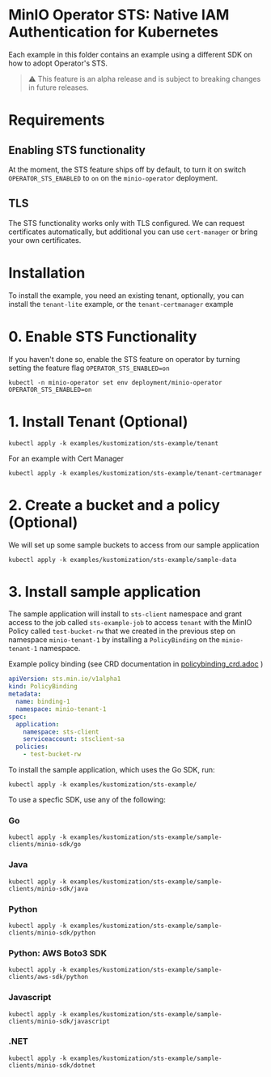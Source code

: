 # MinIO Operator STS: Native IAM Authentication for Kubernetes

Each example in this folder contains an example using a different SDK on how to adopt Operator's STS.

> ⚠️ This feature is an alpha release and is subject to breaking changes in future releases.

# Requirements

## Enabling STS functionality

At the moment, the STS feature ships off by default, to turn it on switch `OPERATOR_STS_ENABLED` to `on` on
the `minio-operator` deployment.

## TLS

The STS functionality works only with TLS configured. We can request certificates automatically, but additional you can
use `cert-manager` or bring your own certificates.

# Installation

To install the example, you need an existing tenant, optionally, you can install the `tenant-lite` example, or
the `tenant-certmanager` example

# 0. Enable STS Functionality

If you haven't done so, enable the STS feature on operator by turning setting the feature flag `OPERATOR_STS_ENABLED=on`

```shell
kubectl -n minio-operator set env deployment/minio-operator OPERATOR_STS_ENABLED=on
```

# 1. Install Tenant (Optional)

```shell
kubectl apply -k examples/kustomization/sts-example/tenant
```

For an example with Cert Manager

```shell
kubectl apply -k examples/kustomization/sts-example/tenant-certmanager
```

# 2. Create a bucket and a policy (Optional)

We will set up some sample buckets to access from our sample application

```shell
kubectl apply -k examples/kustomization/sts-example/sample-data
```

# 3. Install sample application

The sample application will install to `sts-client` namespace and grant access to the job called `sts-example-job` to
access `tenant` with the MinIO Policy called `test-bucket-rw` that we created in the previous step on
namespace `minio-tenant-1` by installing a `PolicyBinding` on the `minio-tenant-1` namespace.

Example policy binding (see CRD documentation in [policybinding_crd.adoc](../../../docs/policybinding_crd.adoc) )

```yaml
apiVersion: sts.min.io/v1alpha1
kind: PolicyBinding
metadata:
  name: binding-1
  namespace: minio-tenant-1
spec:
  application:
    namespace: sts-client
    serviceaccount: stsclient-sa
  policies:
    - test-bucket-rw

```

To install the sample application, which uses the Go SDK, run:

```shell
kubectl apply -k examples/kustomization/sts-example/
```

To use a specfic SDK, use any of the following:

### Go

```shell
kubectl apply -k examples/kustomization/sts-example/sample-clients/minio-sdk/go
```

### Java

```shell
kubectl apply -k examples/kustomization/sts-example/sample-clients/minio-sdk/java
```

### Python

```shell
kubectl apply -k examples/kustomization/sts-example/sample-clients/minio-sdk/python
```

### Python: AWS Boto3 SDK

```shell
kubectl apply -k examples/kustomization/sts-example/sample-clients/aws-sdk/python
```

### Javascript

```shell
kubectl apply -k examples/kustomization/sts-example/sample-clients/minio-sdk/javascript
```

### .NET

```shell
kubectl apply -k examples/kustomization/sts-example/sample-clients/minio-sdk/dotnet
```